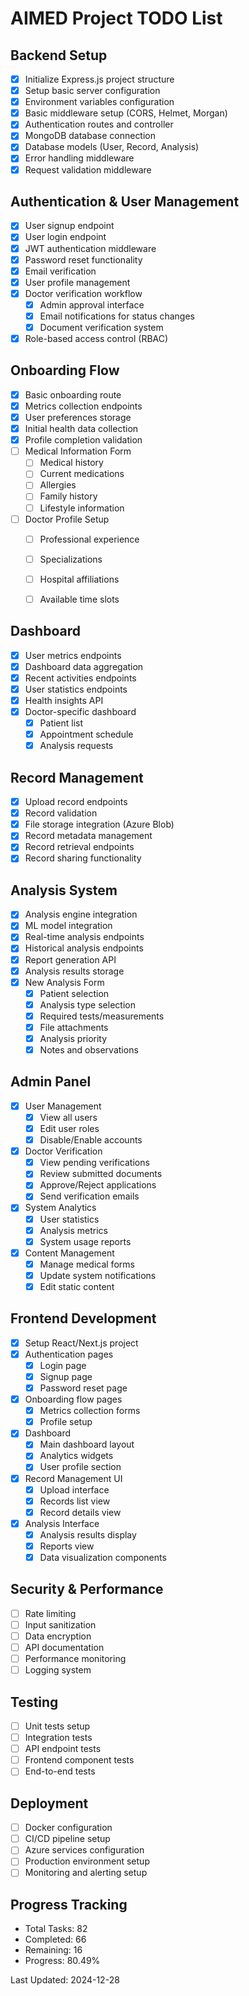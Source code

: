 # AIMED Project TODO List

## Backend Setup
- [x] Initialize Express.js project structure
- [x] Setup basic server configuration
- [x] Environment variables configuration
- [x] Basic middleware setup (CORS, Helmet, Morgan)
- [x] Authentication routes and controller
- [x] MongoDB database connection
- [x] Database models (User, Record, Analysis)
- [x] Error handling middleware
- [x] Request validation middleware

## Authentication & User Management
- [x] User signup endpoint
- [x] User login endpoint
- [x] JWT authentication middleware
- [x] Password reset functionality
- [x] Email verification
- [x] User profile management
- [x] Doctor verification workflow
  - [x] Admin approval interface
  - [x] Email notifications for status changes
  - [x] Document verification system
- [x] Role-based access control (RBAC)

## Onboarding Flow
- [x] Basic onboarding route
- [x] Metrics collection endpoints
- [x] User preferences storage
- [x] Initial health data collection
- [x] Profile completion validation
- [ ] Medical Information Form
  - [ ] Medical history
  - [ ] Current medications
  - [ ] Allergies
  - [ ] Family history
  - [ ] Lifestyle information
- [ ] Doctor Profile Setup
  - [ ] Professional experience
  - [ ] Specializations
  - [ ] Hospital affiliations
  
  - [ ] Available time slots

## Dashboard
- [x] User metrics endpoints
- [x] Dashboard data aggregation
- [x] Recent activities endpoints
- [x] User statistics endpoints
- [x] Health insights API
- [x] Doctor-specific dashboard
  - [x] Patient list
  - [x] Appointment schedule
  - [x] Analysis requests

## Record Management
- [x] Upload record endpoints
- [x] Record validation
- [x] File storage integration (Azure Blob)
- [x] Record metadata management
- [x] Record retrieval endpoints
- [x] Record sharing functionality

## Analysis System
- [x] Analysis engine integration
- [x] ML model integration
- [x] Real-time analysis endpoints
- [x] Historical analysis endpoints
- [x] Report generation API
- [x] Analysis results storage
- [x] New Analysis Form
  - [x] Patient selection
  - [x] Analysis type selection
  - [x] Required tests/measurements
  - [x] File attachments
  - [x] Analysis priority
  - [x] Notes and observations

## Admin Panel
- [x] User Management
  - [x] View all users
  - [x] Edit user roles
  - [x] Disable/Enable accounts
- [x] Doctor Verification
  - [x] View pending verifications
  - [x] Review submitted documents
  - [x] Approve/Reject applications
  - [x] Send verification emails
- [x] System Analytics
  - [x] User statistics
  - [x] Analysis metrics
  - [x] System usage reports
- [x] Content Management
  - [x] Manage medical forms
  - [x] Update system notifications
  - [x] Edit static content

## Frontend Development
- [x] Setup React/Next.js project
- [x] Authentication pages
  - [x] Login page
  - [x] Signup page
  - [x] Password reset page
- [x] Onboarding flow pages
  - [x] Metrics collection forms
  - [x] Profile setup
- [x] Dashboard
  - [x] Main dashboard layout
  - [x] Analytics widgets
  - [x] User profile section
- [x] Record Management UI
  - [x] Upload interface
  - [x] Records list view
  - [x] Record details view
- [x] Analysis Interface
  - [x] Analysis results display
  - [x] Reports view
  - [x] Data visualization components

## Security & Performance
- [ ] Rate limiting
- [ ] Input sanitization
- [ ] Data encryption
- [ ] API documentation
- [ ] Performance monitoring
- [ ] Logging system

## Testing
- [ ] Unit tests setup
- [ ] Integration tests
- [ ] API endpoint tests
- [ ] Frontend component tests
- [ ] End-to-end tests

## Deployment
- [ ] Docker configuration
- [ ] CI/CD pipeline setup
- [ ] Azure services configuration
- [ ] Production environment setup
- [ ] Monitoring and alerting setup

## Progress Tracking
- Total Tasks: 82
- Completed: 66
- Remaining: 16
- Progress: 80.49%

Last Updated: 2024-12-28
